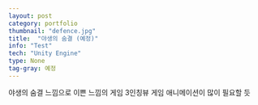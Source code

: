 ```yaml
---
layout: post
category: portfolio
thumbnail: "defence.jpg"
title:  "야생의 숨결 (예정)"
info: "Test"
tech: "Unity Engine"
type: None
tag-gray: 예정
---
```


야생의 숨결 느낌으로 이쁜 느낌의 게임
3인칭뷰 게임
애니메이션이 많이 필요할 듯